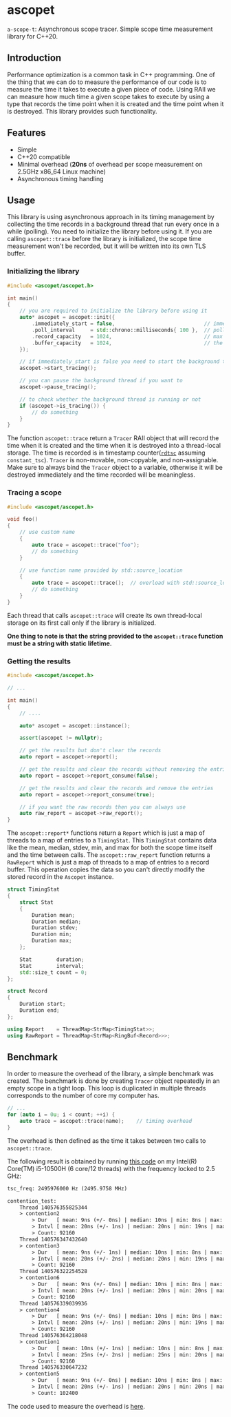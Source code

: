 # ascopet

`a-scope-t`: Asynchronous scope tracer. Simple scope time measurement library for C++20.

## Introduction

Performance optimization is a common task in C++ programming. One of the thing that we can do to measure the performance of our code is to measure the time it takes to execute a given piece of code. Using RAII we can measure how much time a given scope takes to execute by using a type that records the time point when it is created and the time point when it is destroyed. This library provides such functionality.

## Features

- Simple
- C++20 compatible
- Minimal overhead (**20ns** of overhead per scope measurement on 2.5GHz x86_64 Linux machine)
- Asynchronous timing handling

## Usage

This library is using asynchronous approach in its timing management by collecting the time records in a background thread that run every once in a while (polling). You need to initialize the library before using it. If you are calling `ascopet::trace` before the library is initialized, the scope time measurement won't be recorded, but it will be written into its own TLS buffer.

### Initializing the library

```cpp
#include <ascopet/ascopet.h>

int main()
{
    // you are required to initialize the library before using it
    auto* ascopet = ascopet::init({
        .immediately_start = false,                             // immediately start the background thread
        .poll_interval     = std::chrono::milliseconds{ 100 },  // polling interval
        .record_capacity   = 1024,                              // max number of records for each unique entry (by name)
        .buffer_capacity   = 1024,                              // the size of the thread-local storage
    });

    // if immediately_start is false you need to start the background thread manually
    ascopet->start_tracing();

    // you can pause the background thread if you want to
    ascopet->pause_tracing();

    // to check whether the background thread is running or not
    if (ascopet->is_tracing()) {
        // do something
    }
}
```

The function `ascopet::trace` return a `Tracer` RAII object that will record the time when it is created and the time when it is destroyed into a thread-local storage. The time is recorded is in timestamp counter([`rdtsc`](https://en.wikipedia.org/wiki/Time_Stamp_Counter) assuming `constant_tsc`). `Tracer` is non-movable, non-copyable, and non-assignable. Make sure to always bind the `Tracer` object to a variable, otherwise it will be destroyed immediately and the time recorded will be meaningless.

### Tracing a scope

```cpp
#include <ascopet/ascopet.h>

void foo()
{
    // use custom name
    {
        auto trace = ascopet::trace("foo");
        // do something
    }

    // use function name provided by std::source_location
    {
        auto trace = ascopet::trace();  // overload with std::source_location::current() as default argument
        // do something
    }
}
```

Each thread that calls `ascopet::trace` will create its own thread-local storage on its first call only if the library is initialized.

**One thing to note is that the string provided to the `ascopet::trace` function must be a string with static lifetime.**

### Getting the results

```cpp
#include <ascopet/ascopet.h>

// ...

int main()
{
    // ....

    auto* ascopet = ascopet::instance();

    assert(ascopet != nullptr);

    // get the results but don't clear the records
    auto report = ascopet->report();

    // get the results and clear the records without removing the entries
    auto report = ascopet->report_consume(false);

    // get the results and clear the records and remove the entries
    auto report = ascopet->report_consume(true);

    // if you want the raw records then you can always use
    auto raw_report = ascopet->raw_report();
}
```

The `ascopet::report*` functions return a `Report` which is just a map of threads to a map of entries to a `TimingStat`. This `TimingStat` contains data like the mean, median, stdev, min, and max for both the scope time itself and the time between calls. The `ascopet::raw_report` function returns a `RawReport` which is just a map of threads to a map of entries to a record buffer. This operation copies the data so you can't directly modify the stored record in the `Ascopet` instance.

```cpp
struct TimingStat
{
    struct Stat
    {
        Duration mean;
        Duration median;
        Duration stdev;
        Duration min;
        Duration max;
    };

    Stat        duration;
    Stat        interval;
    std::size_t count = 0;
};

struct Record
{
    Duration start;
    Duration end;
};

using Report    = ThreadMap<StrMap<TimingStat>>;
using RawReport = ThreadMap<StrMap<RingBuf<Record>>>;
```

## Benchmark

In order to measure the overhead of the library, a simple benchmark was created. The benchmark is done by creating `Tracer` object repeatedly in an empty scope in a tight loop. This loop is duplicated in multiple threads corresponds to the number of core my computer has.

```cpp
// ...
for (auto i = 0u; i < count; ++i) {
    auto trace = ascopet::trace(name);    // timing overhead
}
```

The overhead is then defined as the time it takes between two calls to `ascopet::trace`.

The following result is obtained by running [this code](./example/source/trace.cpp) on my Intel(R) Core(TM) i5-10500H (6 core/12 threads) with the frequency locked to 2.5 GHz:

```txt
tsc_freq: 2495976000 Hz (2495.9758 MHz)

contention_test:
    Thread 140576355825344
    > contention2
        > Dur   [ mean: 9ns (+/- 0ns) | median: 10ns | min: 8ns | max: 14ns ]
        > Intvl [ mean: 20ns (+/- 1ns) | median: 20ns | min: 19ns | max: 38ns ]
        > Count: 92160
    Thread 140576347432640
    > contention3
        > Dur   [ mean: 9ns (+/- 1ns) | median: 10ns | min: 8ns | max: 14ns ]
        > Intvl [ mean: 20ns (+/- 2ns) | median: 20ns | min: 19ns | max: 40ns ]
        > Count: 92160
    Thread 140576322254528
    > contention6
        > Dur   [ mean: 9ns (+/- 0ns) | median: 10ns | min: 8ns | max: 13ns ]
        > Intvl [ mean: 20ns (+/- 1ns) | median: 20ns | min: 20ns | max: 39ns ]
        > Count: 92160
    Thread 140576339039936
    > contention4
        > Dur   [ mean: 9ns (+/- 0ns) | median: 10ns | min: 8ns | max: 13ns ]
        > Intvl [ mean: 20ns (+/- 1ns) | median: 20ns | min: 19ns | max: 42ns ]
        > Count: 92160
    Thread 140576364218048
    > contention1
        > Dur   [ mean: 10ns (+/- 1ns) | median: 10ns | min: 8ns | max: 15ns ]
        > Intvl [ mean: 25ns (+/- 2ns) | median: 25ns | min: 20ns | max: 36ns ]
        > Count: 92160
    Thread 140576330647232
    > contention5
        > Dur   [ mean: 9ns (+/- 0ns) | median: 10ns | min: 8ns | max: 13ns ]
        > Intvl [ mean: 20ns (+/- 1ns) | median: 20ns | min: 20ns | max: 37ns ]
        > Count: 102400
```

The code used to measure the overhead is [here](example/source/trace.cpp).
